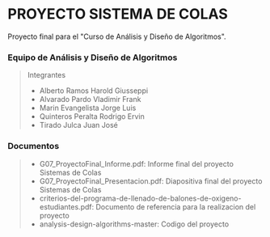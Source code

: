 # PROYECTO SISTEMA DE COLAS
Proyecto final para el "Curso de Análisis y Diseño de Algoritmos".

### Equipo de Análisis y Diseño de Algoritmos
> Integrantes
> - Alberto Ramos	Harold Giusseppi 
> - Alvarado Pardo	Vladimir Frank  
> - Marin Evangelista	Jorge Luis  
> - Quinteros Peralta	Rodrigo Ervin  
> - Tirado Julca	Juan José  

### Documentos
> - G07_ProyectoFinal_Informe.pdf: Informe final del proyecto Sistemas de Colas
> - G07_ProyectoFinal_Presentacion.pdf: Diapositiva final del proyecto Sistemas de Colas 
> - criterios-del-programa-de-llenado-de-balones-de-oxigeno-estudiantes.pdf: Documento de referencia para la realizacion del proyecto
> - analysis-design-algorithms-master: Codigo del proyecto

